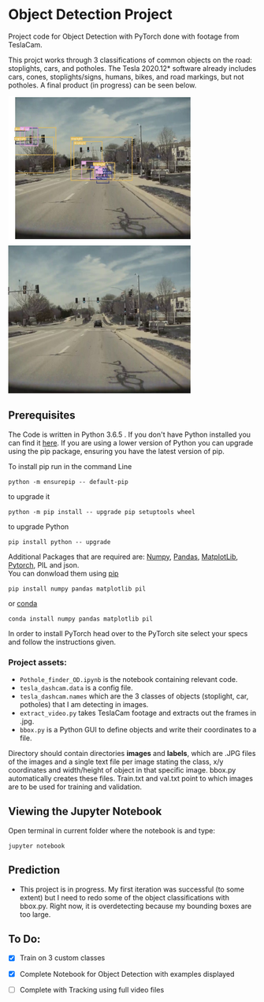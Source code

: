  # Object Detection Project

Project code for Object Detection with PyTorch done with footage from TeslaCam.

This projct works through 3 classifications of common objects on the road: stoplights, cars, and potholes. The Tesla 2020.12* software already includes cars, cones, stoplights/signs, humans, bikes, and road markings, but not potholes. A final product (in progress) can be seen below. 

<img src="2020-04-01_12-59-14_00052-det.jpg" width="370" height="300" /><img src="2020-04-01_12-59-14_00052.jpg" width="370" height="300" />

## Prerequisites
The Code is written in Python 3.6.5 . If you don't have Python installed you can find it [here](https://www.python.org/downloads/). If you are using a lower version of Python you can upgrade using the pip package, ensuring you have the latest version of pip. 

To install pip run in the command Line
```
python -m ensurepip -- default-pip 
``` 
to upgrade it
```
python -m pip install -- upgrade pip setuptools wheel
```
to upgrade Python
```
pip install python -- upgrade
```
Additional Packages that are required are: [Numpy](http://www.numpy.org/), [Pandas](https://pandas.pydata.org/), [MatplotLib](https://matplotlib.org/), [Pytorch](https://pytorch.org/), PIL and json.\
You can donwload them using [pip](https://pypi.org/project/pip/)
```
pip install numpy pandas matplotlib pil
```
or [conda](https://anaconda.org/anaconda/python)
```
conda install numpy pandas matplotlib pil
```
In order to install PyTorch head over to the PyTorch site select your specs and follow the instructions given.	

### Project assets:

- `Pothole_finder_OD.ipynb` is the notebook containing relevant code. 
- `tesla_dashcam.data` is a config file.
- `tesla_dashcam.names` which are the 3 classes of objects (stoplight, car, potholes) that I am detecting in images.
- `extract_video.py` takes TeslaCam footage and extracts out the frames in .jpg.
- `bbox.py` is a Python GUI to define objects and write their coordinates to a file. 


Directory should contain directories **images** and **labels**, which are .JPG files of the images and a single text file per image stating the class, x/y coordinates and width/height of object in that specific image. bbox.py automatically creates these files. Train.txt and val.txt point to which images are to be used for training and validation.

## Viewing the Jupyter Notebook

Open terminal in current folder where the notebook is and type:
```
jupyter notebook
```


## Prediction
* This project is in progress. My first iteration was successful (to some extent) but I need to redo some of the object classifications with bbox.py. Right now, it is overdetecting because my bounding boxes are too large. 

## To Do: 

- [x] Train on 3 custom classes 
- [x] Complete Notebook for Object Detection with examples displayed
- [ ] Complete with Tracking using full video files  

